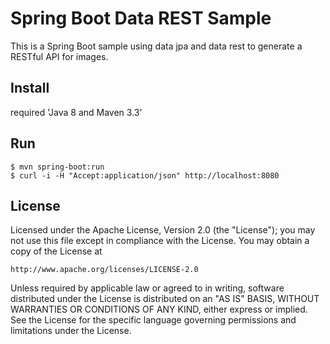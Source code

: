 Spring Boot Data REST Sample
============================

This is a Spring Boot sample using data jpa and data rest to generate a RESTful API for images.

Install
-------

required 'Java 8 and Maven 3.3'

Run
---

```
$ mvn spring-boot:run
$ curl -i -H "Accept:application/json" http://localhost:8080
```

License
-------

Licensed under the Apache License, Version 2.0 (the "License");
you may not use this file except in compliance with the License.
You may obtain a copy of the License at

    http://www.apache.org/licenses/LICENSE-2.0

Unless required by applicable law or agreed to in writing, software
distributed under the License is distributed on an "AS IS" BASIS,
WITHOUT WARRANTIES OR CONDITIONS OF ANY KIND, either express or implied.
See the License for the specific language governing permissions and
limitations under the License.
